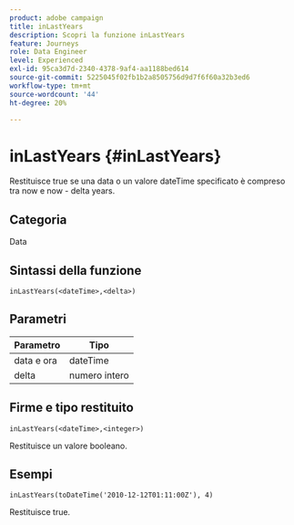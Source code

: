 ```yaml
---
product: adobe campaign
title: inLastYears
description: Scopri la funzione inLastYears
feature: Journeys
role: Data Engineer
level: Experienced
exl-id: 95ca3d7d-2340-4378-9af4-aa1188bed614
source-git-commit: 5225045f02fb1b2a8505756d9d7f6f60a32b3ed6
workflow-type: tm+mt
source-wordcount: '44'
ht-degree: 20%

---
```


# inLastYears {#inLastYears}

Restituisce true se una data o un valore dateTime specificato è compreso tra now e now - delta years.

## Categoria

Data

## Sintassi della funzione

`inLastYears(<dateTime>,<delta>)`

## Parametri

| Parametro | Tipo |
|-----------|------------------|
| data e ora | dateTime |
| delta | numero intero |

## Firme e tipo restituito

`inLastYears(<dateTime>,<integer>)`

Restituisce un valore booleano.

## Esempi

`inLastYears(toDateTime('2010-12-12T01:11:00Z'), 4)`

Restituisce true.
